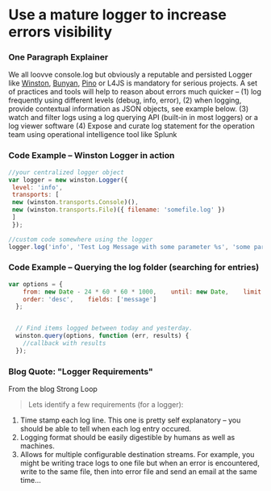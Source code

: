 # Use a mature logger to increase errors visibility

### One Paragraph Explainer

We all loovve console.log but obviously a reputable and persisted Logger like [Winston][winston], [Bunyan][bunyan], [Pino][pino] or L4JS is mandatory for serious projects. A set of practices and tools will help to reason about errors much quicker – (1) log frequently using different levels (debug, info, error), (2) when logging, provide contextual information as JSON objects, see example below. (3) watch and filter logs using a log querying API (built-in in most loggers) or a log viewer software
(4) Expose and curate log statement for the operation team using operational intelligence tool like Splunk

[winston]: https://www.npmjs.com/package/winston
[bunyan]: https://www.npmjs.com/package/bunyan
[pino]: https://www.npmjs.com/package/pino

### Code Example – Winston Logger in action

```javascript
//your centralized logger object
var logger = new winston.Logger({
 level: 'info',
 transports: [
 new (winston.transports.Console)(),
 new (winston.transports.File)({ filename: 'somefile.log' })
 ]
 });

//custom code somewhere using the logger
logger.log('info', 'Test Log Message with some parameter %s', 'some parameter', { anything: 'This is metadata' });

```

### Code Example – Querying the log folder (searching for entries)

```javascript
var options = {
    from: new Date - 24 * 60 * 60 * 1000,    until: new Date,    limit: 10,    start: 0,
    order: 'desc',    fields: ['message']
  };


  // Find items logged between today and yesterday.
  winston.query(options, function (err, results) {
    //callback with results
  });

```

### Blog Quote: "Logger Requirements"
 From the blog Strong Loop

 > Lets identify a few requirements (for a logger):
1. Time stamp each log line. This one is pretty self explanatory – you should be able to tell when each log entry occured.
2. Logging format should be easily digestible by humans as well as machines.
3. Allows for multiple configurable destination streams. For example, you might be writing trace logs to one file but when an error is encountered, write to the same file, then into error file and send an email at the same time…
